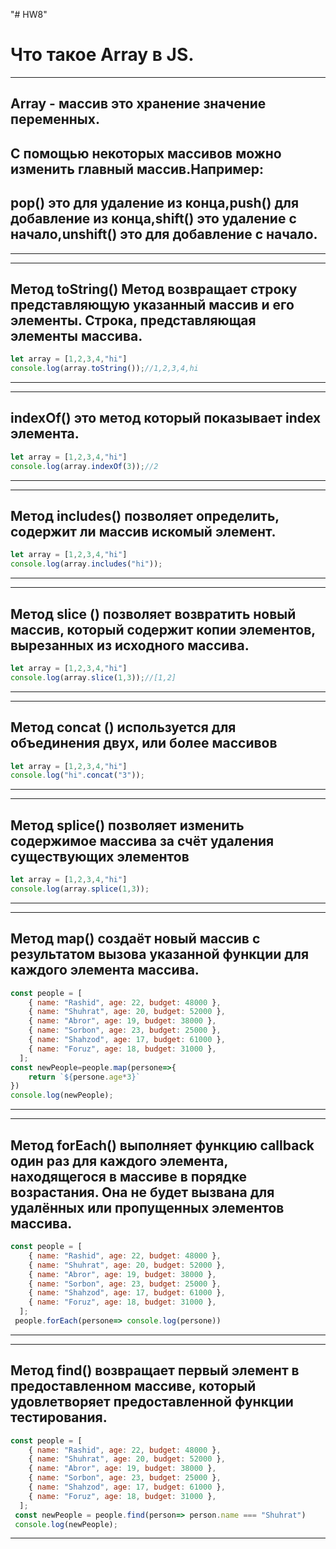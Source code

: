"# HW8" 
# Что такое Array в JS.

---
## **Array - массив** это хранение значение переменных.
## С помощью некоторых массивов можно изменить главный массив.Например:
## **pop()** это для удаление из конца,**push()** для добавление из конца,**shift()** это удаление с начало,**unshift()** это для добавление с начало.

---

---

## Метод **toString()** Метод возвращает строку представляющую указанный массив и его элементы. Строка, представляющая элементы массива.
```js
let array = [1,2,3,4,"hi"]
console.log(array.toString());//1,2,3,4,hi
```
---
---
## **indexOf()** это метод который показывает index элемента.

``` js
let array = [1,2,3,4,"hi"]
console.log(array.indexOf(3));//2
```
---
---
## Mетод **includes()** позволяет определить, содержит ли массив искомый элемент. 
```js
let array = [1,2,3,4,"hi"]
console.log(array.includes("hi"));
```
---
---
## Mетод **slice ()** позволяет возвратить новый массив, который содержит копии элементов, вырезанных из исходного массива.
```js
let array = [1,2,3,4,"hi"]
console.log(array.slice(1,3));//[1,2]
```
---

---
## Mетод **concat ()** используется для объединения двух, или более массивов 
```js
let array = [1,2,3,4,"hi"]
console.log("hi".concat("3"));
```
---
---
## Mетод **splice()** позволяет изменить содержимое массива за счёт удаления существующих элементов
```js
let array = [1,2,3,4,"hi"]
console.log(array.splice(1,3));
```
---

---
## Метод **map()** создаёт новый массив с результатом вызова указанной функции для каждого элемента массива.
```js
const people = [
    { name: "Rashid", age: 22, budget: 48000 },
    { name: "Shuhrat", age: 20, budget: 52000 },
    { name: "Abror", age: 19, budget: 38000 },
    { name: "Sorbon", age: 23, budget: 25000 },
    { name: "Shahzod", age: 17, budget: 61000 },
    { name: "Foruz", age: 18, budget: 31000 },
  ];
const newPeople=people.map(persone=>{
    return `${persone.age*3}`
})
console.log(newPeople);
```
---
---

## Метод **forEach()** выполняет функцию callback один раз для каждого элемента, находящегося в массиве в порядке возрастания. Она не будет вызвана для удалённых или пропущенных элементов массива.
```js
const people = [
    { name: "Rashid", age: 22, budget: 48000 },
    { name: "Shuhrat", age: 20, budget: 52000 },
    { name: "Abror", age: 19, budget: 38000 },
    { name: "Sorbon", age: 23, budget: 25000 },
    { name: "Shahzod", age: 17, budget: 61000 },
    { name: "Foruz", age: 18, budget: 31000 },
  ];
 people.forEach(persone=> console.log(persone))
```
---
---
## Метод **find()** возвращает первый элемент в предоставленном массиве, который удовлетворяет предоставленной функции тестирования. 
```js
const people = [
    { name: "Rashid", age: 22, budget: 48000 },
    { name: "Shuhrat", age: 20, budget: 52000 },
    { name: "Abror", age: 19, budget: 38000 },
    { name: "Sorbon", age: 23, budget: 25000 },
    { name: "Shahzod", age: 17, budget: 61000 },
    { name: "Foruz", age: 18, budget: 31000 },
  ];
 const newPeople = people.find(person=> person.name === "Shuhrat")
 console.log(newPeople);
 ```
 ---
